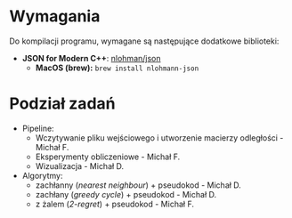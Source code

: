 # Wymagania

Do kompilacji programu, wymagane są następujące dodatkowe biblioteki:

* **JSON for Modern C++**: [nlohman/json](https:github.com/nlohmann/json)
  * **MacOS (brew):** `brew install nlohmann-json`

# Podział zadań

* Pipeline:
  * Wczytywanie pliku wejściowego i utworzenie macierzy odległości - Michał F.
  * Eksperymenty obliczeniowe - Michał F.
  * Wizualizacja - Michał D.
* Algorytmy:
  * zachłanny (*nearest neighbour*) + pseudokod - Michał D.
  * zachłany (*greedy cycle*) + pseudokod - Michał D.
  * z żalem (*2-regret*) + pseudokod - Michał F.